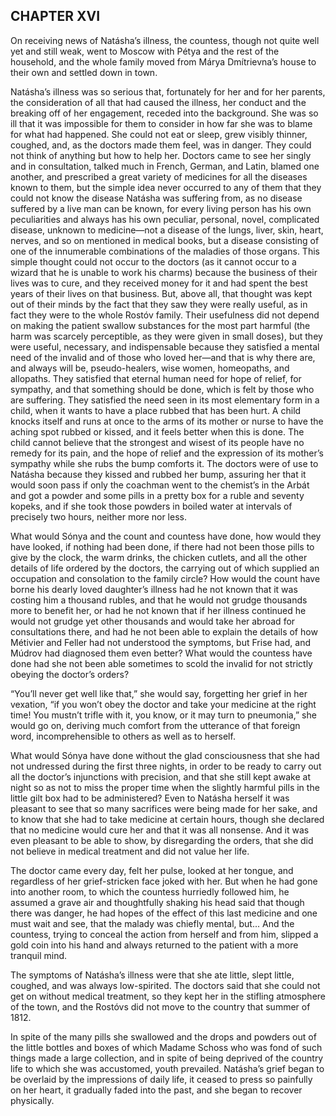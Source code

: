 ## CHAPTER XVI

On receiving news of Natásha’s illness, the countess, though not quite
well yet and still weak, went to Moscow with Pétya and the rest of the
household, and the whole family moved from Márya Dmítrievna’s house to
their own and settled down in town.

Natásha’s illness was so serious that, fortunately for her and for
her parents, the consideration of all that had caused the illness,
her conduct and the breaking off of her engagement, receded into the
background. She was so ill that it was impossible for them to consider
in how far she was to blame for what had happened. She could not eat
or sleep, grew visibly thinner, coughed, and, as the doctors made them
feel, was in danger. They could not think of anything but how to help
her. Doctors came to see her singly and in consultation, talked much in
French, German, and Latin, blamed one another, and prescribed a great
variety of medicines for all the diseases known to them, but the simple
idea never occurred to any of them that they could not know the disease
Natásha was suffering from, as no disease suffered by a live man can be
known, for every living person has his own peculiarities and always
has his own peculiar, personal, novel, complicated disease, unknown to
medicine—not a disease of the lungs, liver, skin, heart, nerves, and so
on mentioned in medical books, but a disease consisting of one of the
innumerable combinations of the maladies of those organs. This simple
thought could not occur to the doctors (as it cannot occur to a wizard
that he is unable to work his charms) because the business of their
lives was to cure, and they received money for it and had spent the best
years of their lives on that business. But, above all, that thought
was kept out of their minds by the fact that they saw they were
really useful, as in fact they were to the whole Rostóv family. Their
usefulness did not depend on making the patient swallow substances for
the most part harmful (the harm was scarcely perceptible, as they
were given in small doses), but they were useful, necessary, and
indispensable because they satisfied a mental need of the invalid and
of those who loved her—and that is why there are, and always will be,
pseudo-healers, wise women, homeopaths, and allopaths. They satisfied
that eternal human need for hope of relief, for sympathy, and that
something should be done, which is felt by those who are suffering. They
satisfied the need seen in its most elementary form in a child, when it
wants to have a place rubbed that has been hurt. A child knocks itself
and runs at once to the arms of its mother or nurse to have the aching
spot rubbed or kissed, and it feels better when this is done. The child
cannot believe that the strongest and wisest of its people have no
remedy for its pain, and the hope of relief and the expression of its
mother’s sympathy while she rubs the bump comforts it. The doctors were
of use to Natásha because they kissed and rubbed her bump, assuring her
that it would soon pass if only the coachman went to the chemist’s in
the Arbát and got a powder and some pills in a pretty box for a ruble
and seventy kopeks, and if she took those powders in boiled water at
intervals of precisely two hours, neither more nor less.

What would Sónya and the count and countess have done, how would they
have looked, if nothing had been done, if there had not been those pills
to give by the clock, the warm drinks, the chicken cutlets, and all the
other details of life ordered by the doctors, the carrying out of which
supplied an occupation and consolation to the family circle? How would
the count have borne his dearly loved daughter’s illness had he not
known that it was costing him a thousand rubles, and that he would not
grudge thousands more to benefit her, or had he not known that if her
illness continued he would not grudge yet other thousands and would take
her abroad for consultations there, and had he not been able to explain
the details of how Métivier and Feller had not understood the symptoms,
but Frise had, and Múdrov had diagnosed them even better? What would the
countess have done had she not been able sometimes to scold the invalid
for not strictly obeying the doctor’s orders?

“You’ll never get well like that,” she would say, forgetting her grief
in her vexation, “if you won’t obey the doctor and take your medicine at
the right time! You mustn’t trifle with it, you know, or it may turn to
pneumonia,” she would go on, deriving much comfort from the utterance of
that foreign word, incomprehensible to others as well as to herself.

What would Sónya have done without the glad consciousness that she had
not undressed during the first three nights, in order to be ready to
carry out all the doctor’s injunctions with precision, and that she
still kept awake at night so as not to miss the proper time when the
slightly harmful pills in the little gilt box had to be administered?
Even to Natásha herself it was pleasant to see that so many sacrifices
were being made for her sake, and to know that she had to take medicine
at certain hours, though she declared that no medicine would cure her
and that it was all nonsense. And it was even pleasant to be able to
show, by disregarding the orders, that she did not believe in medical
treatment and did not value her life.

The doctor came every day, felt her pulse, looked at her tongue, and
regardless of her grief-stricken face joked with her. But when he had
gone into another room, to which the countess hurriedly followed him, he
assumed a grave air and thoughtfully shaking his head said that though
there was danger, he had hopes of the effect of this last medicine and
one must wait and see, that the malady was chiefly mental, but... And
the countess, trying to conceal the action from herself and from him,
slipped a gold coin into his hand and always returned to the patient
with a more tranquil mind.

The symptoms of Natásha’s illness were that she ate little, slept
little, coughed, and was always low-spirited. The doctors said that
she could not get on without medical treatment, so they kept her in the
stifling atmosphere of the town, and the Rostóvs did not move to the
country that summer of 1812.

In spite of the many pills she swallowed and the drops and powders out
of the little bottles and boxes of which Madame Schoss who was fond of
such things made a large collection, and in spite of being deprived of
the country life to which she was accustomed, youth prevailed. Natásha’s
grief began to be overlaid by the impressions of daily life, it ceased
to press so painfully on her heart, it gradually faded into the past,
and she began to recover physically.





